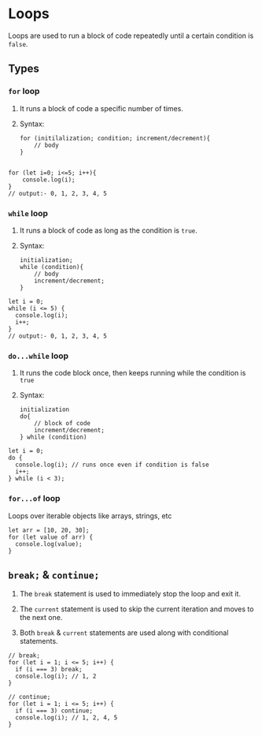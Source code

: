 # Loops

Loops are used to run a block of code repeatedly until a certain condition is `false`.

## Types

### `for` loop

1. It runs a block of code a specific number of times.

2. Syntax:
   ```JS
   for (initilalization; condition; increment/decrement){
       // body
   }
   ```

```JS

for (let i=0; i<=5; i++){
    console.log(i);
}
// output:- 0, 1, 2, 3, 4, 5
```

### `while` loop

1. It runs a block of code as long as the condition is `true`.

2. Syntax:
   ```JS
   initialization;
   while (condition){
       // body
       increment/decrement;
   }
   ```

```JS
let i = 0;
while (i <= 5) {
  console.log(i);
  i++;
}
// output:- 0, 1, 2, 3, 4, 5
```

### `do...while` loop

1. It runs the code block once, then keeps running while the condition is `true`

2. Syntax:
   ```JS
   initialization
   do{
       // block of code
       increment/decrement;
   } while (condition)
   ```

```JS
let i = 0;
do {
  console.log(i); // runs once even if condition is false
  i++;
} while (i < 3);
```

### `for...of` loop

Loops over iterable objects like arrays, strings, etc

```JS
let arr = [10, 20, 30];
for (let value of arr) {
  console.log(value);
}
```

## `break;` & `continue;`

1. The `break` statement is used to immediately stop the loop and exit it.

2. The `current` statement is used to skip the current iteration and moves to the next one.

3. Both `break` & `current` statements are used along with conditional statements.

```JS
// break;
for (let i = 1; i <= 5; i++) {
  if (i === 3) break;
  console.log(i); // 1, 2
}
```

```JS
// continue;
for (let i = 1; i <= 5; i++) {
  if (i === 3) continue;
  console.log(i); // 1, 2, 4, 5
}
```
